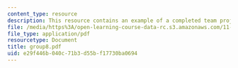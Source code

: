 ```yaml
---
content_type: resource
description: This resource contains an example of a completed team project.
file: /media/https%3A/open-learning-course-data-rc.s3.amazonaws.com/11-914-planning-communication-spring-2007/e29f446b040c71b3d55bf17730ba0694_group8.pdf
file_type: application/pdf
resourcetype: Document
title: group8.pdf
uid: e29f446b-040c-71b3-d55b-f17730ba0694
---
```

